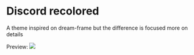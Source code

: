# Discord recolored

A theme inspired on dream-frame but the difference is focused more on details

Preview: ![](https://cdn.discordapp.com/attachments/539180316447997974/591718045102374935/unknown.png)
